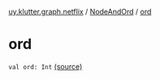 [uy.klutter.graph.netflix](../index.md) / [NodeAndOrd](index.md) / [ord](.)


# ord
<code>val ord: Int</code> [(source)](https://github.com/kohesive/klutter/blob/master/netflix-graph-jdk6/src/main/kotlin/uy/klutter/graph/netflix/NetflixGraph.kt#L25)<br/>

